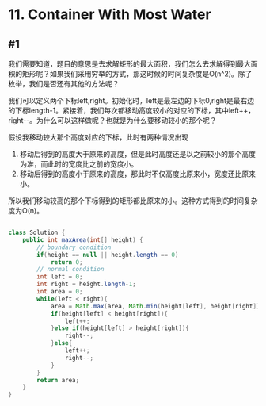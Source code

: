 # 11. Container With Most Water

## #1
我们需要知道，题目的意思是去求解矩形的最大面积，我们怎么去求解得到最大面积的矩形呢？如果我们采用穷举的方式，那这时候的时间复杂度是O(n^2)。除了枚举，我们是否还有其他的方法呢？

我们可以定义两个下标left,right。初始化时，left是最左边的下标0,right是最右边的下标length-1。紧接着，我们每次都移动高度较小的对应的下标，其中left++，right--。为什么可以这样做呢？也就是为什么要移动较小的那个呢？

假设我移动较大那个高度对应的下标，此时有两种情况出现

1. 移动后得到的高度大于原来的高度，但是此时高度还是以之前较小的那个高度为准，而此时的宽度比之前的宽度小。
2. 移动后得到的高度小于原来的高度，那此时不仅高度比原来小，宽度还比原来小。

所以我们移动较高的那个下标得到的矩形都比原来的小。这种方式得到的时间复杂度为O(n)。

```java

class Solution {
    public int maxArea(int[] height) {
        // boundary condition
        if(height == null || height.length == 0)
            return 0;
        // normal condition
        int left = 0;
        int right = height.length-1;
        int area = 0;
        while(left < right){
            area = Math.max(area, Math.min(height[left], height[right]) * (right -left));
            if(height[left] < height[right]){
                left++;
            }else if(height[left] > height[right]){
                right--;
            }else{
                left++;
                right--;
            }
        }
        return area;
    }
}
```

